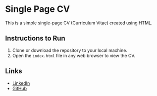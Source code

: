 # Single Page CV

This is a simple single-page CV (Curriculum Vitae) created using HTML.

## Instructions to Run
1. Clone or download the repository to your local machine.
2. Open the `index.html` file in any web browser to view the CV.

## Links
- [LinkedIn](https://linkedin.com/in/adinataekwan)
- [GitHub](https://github.com/starck27)
